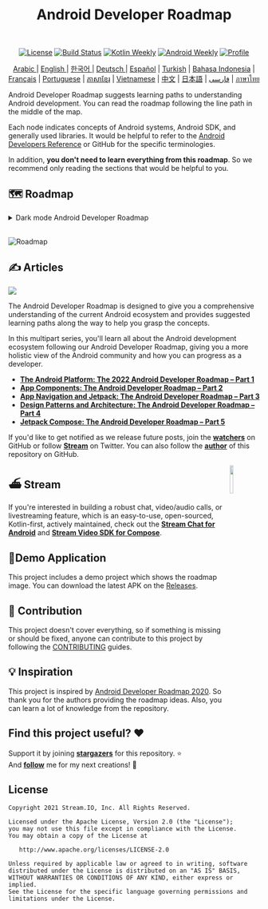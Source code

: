 <h1 align="center">Android Developer Roadmap</h1></br>

<p align="center">
  <a href="https://opensource.org/licenses/Apache-2.0"><img alt="License" src="https://img.shields.io/badge/License-Apache%202.0-blue.svg"/></a>
  <a href="https://github.com/skydoves/android-developer-roadmap/actions/workflows/build.yml"><img alt="Build Status" src="https://github.com/skydoves/android-developer-roadmap/actions/workflows/build.yml/badge.svg"/></a>
  <a href="https://mailchi.mp/kotlinweekly/kotlin-weekly-279"><img alt="Kotlin Weekly" src="https://skydoves.github.io/badges/kotlin-weekly2.svg"/></a>
  <a href="https://androidweekly.net/issues/issue-495"><img alt="Android Weekly" src="https://skydoves.github.io/badges/android-weekly.svg"/></a>
  <a href="https://github.com/skydoves"><img alt="Profile" src="https://skydoves.github.io/badges/skydoves.svg"/></a>
</p>
<p align="center">
<a href="/README_AR.md" target="_blank"> Arabic </a> | <a href="/README.md" target="_blank"> English </a> | <a href="/README_KR.md" target="_blank"> 한국어 </a> | <a href="/README_DE.md" target="_blank"> Deutsch </a>| <a href="/README_ES.md" target="_blank"> Español</a> | <a href="/README_TR.md" target="_blank"> Turkish</a> | <a href="/README_ID.md" target="_blank"> Bahasa Indonesia</a> | <a href="/README_FR.md" target="_blank"> Français</a> | <a href="/README_PT.md" target="_blank"> Portuguese</a> | <a href="/README_KHM.md" target="_blank">ភាសាខ្មែរ</a> | <a href="/README_VI.md" target="_blank">Vietnamese</a> | <a href="/README_CN.md" target="_blank">中文</a> | <a href="/README_JP.md" target="_blank">日本語</a> | <a href="/README_FA.md" target="_blank">فارسی</a> | <a href="/README_TH.md" target="_blank">ภาษาไทย</a>
</p>

Android Developer Roadmap suggests learning paths to understanding Android development. You can read the roadmap following the line path in the middle of the map. <br>

Each node indicates concepts of Android systems, Android SDK, and generally used libraries. It would be helpful to refer to the [Android Developers Reference](https://developer.android.com/reference) or GitHub for the specific terminologies. <br>

In addition, **you don't need to learn everything from this roadmap**. So we recommend only reading the sections that would be helpful to you.

## 🗺 Roadmap

<details>
  <summary>Dark mode Android Developer Roadmap</summary>

![Roadmap](images/android_developer_roadmap_dark.png)

</details>

<br>

![Roadmap](images/android_developer_roadmap.png)

## ✍️ Articles

<a href="https://getstream.io/blog/android-developer-roadmap/"><img src="images/article.png" /></a><br>

The Android Developer Roadmap is designed to give you a comprehensive understanding of the current Android ecosystem and provides suggested learning paths along the way to help you grasp the concepts.<br>

In this multipart series, you'll learn all about the Android development ecosystem following our Android Developer Roadmap, giving you a more holistic view of the Android community and how you can progress as a developer.

- **[The Android Platform: The 2022 Android Developer Roadmap – Part 1](https://getstream.io/blog/android-developer-roadmap/)**
- **[App Components: The Android Developer Roadmap – Part 2](https://getstream.io/blog/android-developer-roadmap-part-2/)**
- **[App Navigation and Jetpack: The Android Developer Roadmap – Part 3](https://getstream.io/blog/android-developer-roadmap-part-3/)**
- **[Design Patterns and Architecture: The Android Developer Roadmap – Part 4](https://getstream.io/blog/design-patterns-and-architecture-the-android-developer-roadmap-part-4/)**
- **[Jetpack Compose: The Android Developer Roadmap – Part 5](https://getstream.io/blog/android-developer-roadmap-part-5/)**

If you'd like to get notified as we release future posts, join the **[watchers](https://github.com/skydoves/android-developer-roadmap/watchers)** on GitHub or follow **[Stream](https://twitter.com/getstream_io)** on Twitter. You can also follow the __[author](https://github.com/skydoves)__ of this repository on GitHub.

<a href="https://getstream.io/tutorials/android-chat?utm_source=Github&utm_medium=Github_Repo_Content_Ad&utm_content=Developer&utm_campaign=2022AndroidDeveloperRoadmap&utm_term=DevRelOss">
<img src="https://user-images.githubusercontent.com/24237865/138428440-b92e5fb7-89f8-41aa-96b1-71a5486c5849.png" align="right" width="12%"/>
</a>

## ⛴ Stream

If you're interested in building a robust chat, video/audio calls, or livestreaming feature, which is an easy-to-use, open-sourced, Kotlin-first, actively maintained, check out the __[Stream Chat for Android](https://getstream.io/tutorials/android-chat?utm_source=Github&utm_medium=Github_Repo_Content_Ad&utm_content=Developer&utm_campaign=2022AndroidDeveloperRoadmap&utm_term=DevRelOss)__ and __[Stream Video SDK for Compose](https://getstream.io/video/sdk/android/tutorial/video-calling?utm_source=Github&utm_medium=Github_Repo_Content_Ad&utm_content=Developer&utm_campaign=2022AndroidDeveloperRoadmap&utm_term=DevRelOss)__.

## 📱Demo Application

This project includes a demo project which shows the roadmap image. You can download the latest APK on the [Releases](https://github.com/skydoves/android-developer-roadmap/releases).

## 🤝 Contribution

This project doesn't cover everything, so if something is missing or should be fixed, anyone can contribute to this project by following the [CONTRIBUTING](CONTRIBUTING.md) guides.

## 💡 Inspiration

This project is inspired by [Android Developer Roadmap 2020](https://github.com/mobile-roadmap/android-developer-roadmap). So thank you for the authors providing the roadmap ideas. Also, you can learn a lot of knowledge from the repository.

## Find this project useful? :heart:

Support it by joining __[stargazers](https://github.com/skydoves/android-developer-roadmap/stargazers)__ for this repository. :star: <br>
And __[follow](https://github.com/skydoves)__ me for my next creations! 🤩

## License
```
Copyright 2021 Stream.IO, Inc. All Rights Reserved.

Licensed under the Apache License, Version 2.0 (the "License");
you may not use this file except in compliance with the License.
You may obtain a copy of the License at

   http://www.apache.org/licenses/LICENSE-2.0

Unless required by applicable law or agreed to in writing, software
distributed under the License is distributed on an "AS IS" BASIS,
WITHOUT WARRANTIES OR CONDITIONS OF ANY KIND, either express or implied.
See the License for the specific language governing permissions and
limitations under the License.
```
